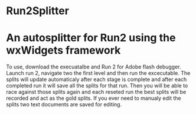 # Run2Splitter
<h1>An autosplitter for Run2 using the wxWidgets framework </h1>

<p>To use, download the execuatalbe and Run 2 for Adobe flash debugger. Launch run 2, navigate two the first level and then run the excecutable.
  The splits will update automaticaly after each stage is complete and after each completed run it will save all the splits for that run. Then you
  will be able to race against those splits again and each reseted run the best splits will be recorded and act as the gold splits. If you ever need to
  manualy edit the splits two text documents are saved for editing. </p>
